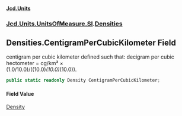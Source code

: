 #### [Jcd.Units](index.md 'index')
### [Jcd.Units.UnitsOfMeasure.SI](Jcd.Units.UnitsOfMeasure.SI.md 'Jcd.Units.UnitsOfMeasure.SI').[Densities](Densities.md 'Jcd.Units.UnitsOfMeasure.SI.Densities')

## Densities.CentigramPerCubicKilometer Field

centigram per cubic kilometer defined such that: decigram per cubic hectometer = cg/km³ ×  
(1.0/10.0)/((10.0)*(10.0)*(10.0)).

```csharp
public static readonly Density CentigramPerCubicKilometer;
```

#### Field Value
[Density](Density.md 'Jcd.Units.UnitTypes.Density')